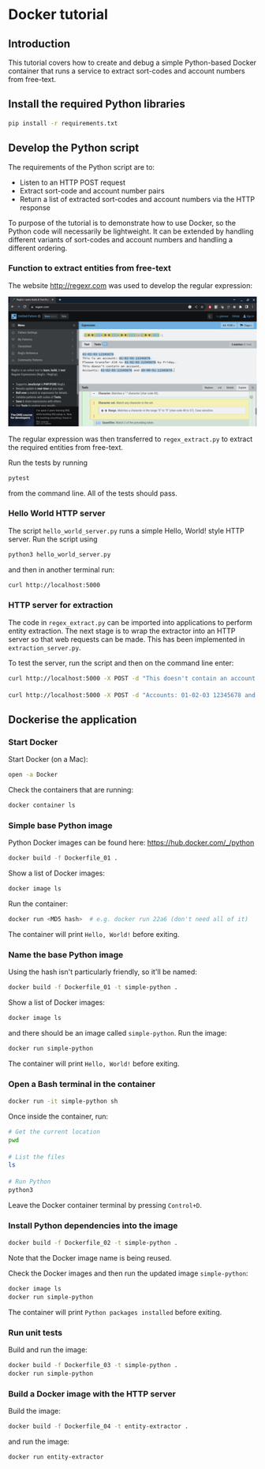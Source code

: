 # Docker tutorial

## Introduction

This tutorial covers how to create and debug a simple Python-based Docker container that runs a service to extract sort-codes and account numbers from free-text.

## Install the required Python libraries

```bash
pip install -r requirements.txt
```

## Develop the Python script

The requirements of the Python script are to:

* Listen to an HTTP POST request
* Extract sort-code and account number pairs
* Return a list of extracted sort-codes and account numbers via the HTTP response

To purpose of the tutorial is to demonstrate how to use Docker, so the Python code will necessarily be lightweight. It can be extended by handling different variants of sort-codes and account numbers and handling a different ordering.

### Function to extract entities from free-text

The website http://regexr.com was used to develop the regular expression:

![](./regexr.png)

The regular expression was then transferred to `regex_extract.py` to extract the required entities from free-text.

Run the tests by running 

```bash
pytest
```

from the command line. All of the tests should pass.

### Hello World HTTP server

The script `hello_world_server.py` runs a simple Hello, World! style HTTP server. Run the script using

```bash
python3 hello_world_server.py
```

and then in another terminal run:

```bash
curl http://localhost:5000
```

### HTTP server for extraction

The code in `regex_extract.py` can be imported into applications to perform entity extraction. The next stage is to wrap the extractor into an HTTP server so that web requests can be made. This has been implemented in `extraction_server.py`.

To test the server, run the script and then on the command line enter:

```bash
curl http://localhost:5000 -X POST -d "This doesn't contain an account."

curl http://localhost:5000 -X POST -d "Accounts: 01-02-03 12345678 and 89-90-91 09876543."
```

## Dockerise the application

### Start Docker

Start Docker (on a Mac):

```bash
open -a Docker
```

Check the containers that are running:

```bash
docker container ls
```

### Simple base Python image

Python Docker images can be found here: https://hub.docker.com/_/python

```bash
docker build -f Dockerfile_01 .
```

Show a list of Docker images:

```bash
docker image ls
```

Run the container:

```bash
docker run <MD5 hash>  # e.g. docker run 22a6 (don't need all of it)
```

The container will print `Hello, World!` before exiting.

### Name the base Python image

Using the hash isn't particularly friendly, so it'll be named:

```bash
docker build -f Dockerfile_01 -t simple-python .
```

Show a list of Docker images:

```bash
docker image ls
```

and there should be an image called `simple-python`. Run the image:

```bash
docker run simple-python
```

The container will print `Hello, World!` before exiting.

### Open a Bash terminal in the container

```bash
docker run -it simple-python sh
```

Once inside the container, run:

```bash
# Get the current location
pwd

# List the files
ls

# Run Python
python3
```

Leave the Docker container terminal by pressing `Control+D`.

### Install Python dependencies into the image

```bash
docker build -f Dockerfile_02 -t simple-python .
```

Note that the Docker image name is being reused.

Check the Docker images and then run the updated image `simple-python`:

```bash
docker image ls
docker run simple-python
```

The container will print `Python packages installed` before exiting.

### Run unit tests

Build and run the image:

```bash
docker build -f Dockerfile_03 -t simple-python .
docker run simple-python
```

### Build a Docker image with the HTTP server

Build the image:

```bash
docker build -f Dockerfile_04 -t entity-extractor .
```

and run the image:

```bash
docker run entity-extractor
```

